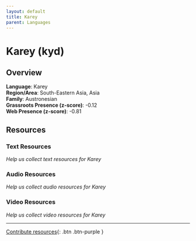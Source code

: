 ```yaml
---
layout: default
title: Karey
parent: Languages
---
```


# Karey (kyd)

## Overview

**Language**: Karey  
**Region/Area**: South-Eastern Asia, Asia  
**Family**: Austronesian  
**Grassroots Presence (z-score)**: -0.12  
**Web Presence (z-score)**: -0.81  

## Resources

### Text Resources
*Help us collect text resources for Karey*

### Audio Resources
*Help us collect audio resources for Karey*

### Video Resources
*Help us collect video resources for Karey*

---

[Contribute resources](https://forms.office.com/e/1SfLJx3u1r){: .btn .btn-purple }
